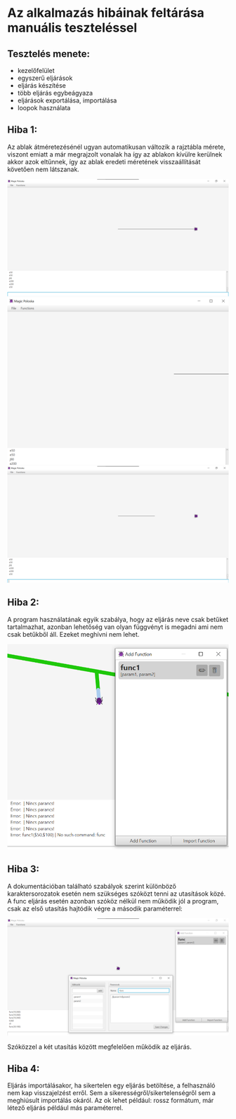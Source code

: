 # Az alkalmazás hibáinak feltárása manuális teszteléssel

## Tesztelés menete:

- kezelőfelület
- egyszerű eljárások
- eljárás készítése
- több eljárás egybeágyaza
- eljárások exportálása, importálása
- loopok használata

## Hiba 1:

Az ablak átméretezésénél ugyan automatikusan változik a rajztábla mérete, viszont emiatt a már megrajzolt vonalak ha így az ablakon kívülre kerülnek akkor azok eltűnnek, így az ablak eredeti méretének visszaállítását követően nem látszanak.

![](test-images/hiba1_1.png)
![](test-images/hiba1_2.png)
![](test-images/hiba1_3.png)

## Hiba 2:

A program használatának egyik szabálya, hogy az eljárás neve csak betűket tartalmazhat, azonban lehetőség van olyan függvényt is megadni ami nem csak betűkből áll. Ezeket meghívni nem lehet.

![](test-images/hiba2.png)

## Hiba 3:

A dokumentációban található szabályok szerint különböző karaktersorozatok esetén nem szükséges szóközt tenni az utasítások közé. A func eljárás esetén azonban szóköz nélkül nem működik jól a program, csak az első utasítás hajtódik végre a második paraméterrel:

![](test-images/hiba3_1.png)

Szóközzel a két utasítás között megfelelően működik az eljárás.

## Hiba 4:

Eljárás importálásakor, ha sikertelen egy eljárás betöltése, a felhasználó nem kap visszajelzést erről. Sem a sikerességről/sikertelenségről sem a meghiúsult importálás okáról. Az ok lehet például: rossz formátum, már létező eljárás például más paraméterrel.